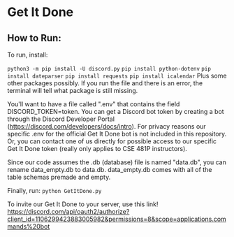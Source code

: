 # Get It Done

## How to Run:
To run, install:

`python3 -m pip install -U discord.py`
`pip install python-dotenv`
`pip install dateparser`
`pip install requests`
`pip install icalendar`
Plus some other packages possibly. If you run the file and there is an error, the terminal will tell what package is still missing.

You'll want to have a file called ".env" that contains the field DISCORD_TOKEN=token.
You can get a Discord bot token by creating a bot through the Discord Developer Portal (https://discord.com/developers/docs/intro).
For privacy reasons our specific .env for the official Get It Done bot is not included in this repository.
Or, you can contact one of us directly for possible access to our specific Get It Done token (really only applies to CSE 481P instructors).

Since our code assumes the .db (database) file is named "data.db", you can rename data_empty.db to data.db. data_empty.db comes with all of the
table schemas premade and empty.

Finally, run:
`python GetItDone.py`

To invite our Get It Done to your server, use this link!
https://discord.com/api/oauth2/authorize?client_id=1106299423883005982&permissions=8&scope=applications.commands%20bot
